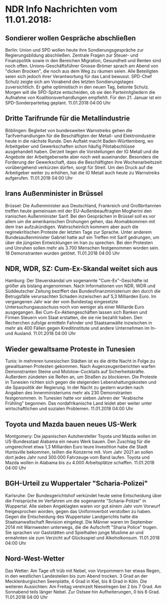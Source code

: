 # NDR Info Nachrichten vom 11.01.2018:


## Sondierer wollen Gespräche abschließen
Berlin: Union und SPD wollen heute ihre Sondierungsgespräche zur Regierungsbildung abschließen. Zentrale Fragen zur Steuer- und Finanzpolitik sowie in den Bereichen Migration, Gesundheit und Renten sind noch offen. Unions-Geschäftsführer Grosse-Brömer sprach am Abend von "dicken Brocken", die noch aus dem Weg zu räumen seien. Alle Beteiligten seien sich jedoch ihrer Verantwortung für das Land bewusst. SPD-Chef Schulz zeigte sich am Vorabend des letzten Sondierungstages zuversichtlich. Er gehe optimistisch in den neuen Tag, betonte Schulz. Morgen will die SPD-Spitze entscheiden, ob sie den Parteimitgliedern die Aufnahme von Koalitionsverhandlungen empfiehlt. Für den 21. Januar ist ein SPD-Sonderparteitag geplant. 11.01.2018 04:00 Uhr 

## Dritte Tarifrunde für die Metallindustrie
Böblingen:		Begleitet von bundesweiten Warnstreiks gehen die Tarifverhandlungen für die Beschäftigten der Metall- und Elektroindustrie heute in die nächste Runde. Den Auftakt macht Baden-Württemberg, wo Arbeitgeber und Gewerkschaften schon häufig Pilotabschlüsse ausgehandelt haben. Derzeit liegen die Vorstellungen der IG Metall und die Angebote der Arbeitgeberseite aber noch weit auseinander. Besonders die Forderung der Gewerkschaft, dass die Beschäftigten ihre Wochenarbeitszeit vorübergehend verkürzen dürfen, sorgt für Streit. Um den Druck auf die Arbeitgeber weiter zu erhöhen, hat die IG Metall auch heute zu Warnstreiks aufgerufen. 11.01.2018 04:00 Uhr 

## Irans Außenminister in Brüssel
Brüssel: Die Außenminister aus Deutschland, Frankreich und Großbritannien treffen heute gemeinsam mit der EU-Außenbeauftragten Mogherini den iranischen Außenminister Sarif. Bei den Gesprächen in Brüssel soll es vor allem um die amerikanischen Drohungen gehen, das Atomabkommen mit dem Iran aufzukündigen. Wahrscheinlich kommem aber auch die regimekritischen Proteste der letzten Tage zur Sprache. Unter anderem Bundesaußenminister Gabriel hatte auf ein Treffen mit Sarif gedrungen, um über die jüngsten Entwicklungen im Iran zu sprechen. Bei den Protesten und Unruhen sollen mehr als 3.700 Menschen festgenommen worden sein. 18 Demonstranten wurden getötet. 11.01.2018 04:00 Uhr 

## NDR, WDR, SZ: Cum-Ex-Skandal weitet sich aus
Hamburg: Der Steuerskandal um sogenannte "Cum-Ex"-Geschäfte ist größer als bislang angenommen. Nach Informationen von NDR, WDR und Süddeutscher Zeitung beziffert das Bundesfinanzministerium den durch die Betrugsfälle verursachten Schaden inzwischen auf 5,3 Milliarden Euro. Im vergangenen Jahr war der vom Bundestag eingesetzte Untersuchungsausschuss noch von weniger als einer Milliarde Euro ausgegangen. Bei Cum-Ex-Aktiengeschäften lassen sich Banken und Firmen Steuern vom Staat erstatten, die sie nie bezahlt haben. Den Recherchen zufolge ermitteln Fahnder und Staatsanwälte inzwischen in mehr als 400 Fällen gegen Kreditinstitute und andere Unternehmen im In- und Ausland. 11.01.2018 04:00 Uhr 

## Wieder gewaltsame Proteste in Tunesien
Tunis: In mehreren tunesischen Städten ist es die dritte Nacht in Folge zu gewaltsamen Protesten gekommen. Nach Augenzeugenberichten warfen Demonstranten Steine und Molotow-Cocktails auf Sicherheitskräfte. Außerdem zündeten sie Reifen an, um Straßen zu blockieren. Die Proteste in Tunesien richten sich gegen die steigenden Lebenshaltungskosten und die Sparpolitik der Regierung. In der Nacht zu gestern wurden nach Angaben des Innenministeriums mehr als 230 Demonstranten festgenommen. In Tunesien hatte vor sieben Jahren der "Arabische Frühling" begonnen. Das nordafrikanische Land leidet aber weiter unter wirtschaftlichen und sozialen Problemen. 11.01.2018 04:00 Uhr 

## Toyota und Mazda bauen neues US-Werk
Montgomery: Die japanischen Autohersteller Toyota und Mazda wollen im US-Bundesstaat Alabama ein neues Werk bauen. Den Zuschlag für die umgerechnet etwa 1,3 Milliarden Euro teure Investition habe die Stadt Huntsville bekommen, teilten die Konzerne mit. Vom Jahr 2021 an sollen dort jedes Jahr rund 300.000 Fahrzeuge vom Band laufen. Toyota und Mazda wollen in Alabama bis zu 4.000 Arbeitsplätze schaffen. 11.01.2018 04:00 Uhr 

## BGH-Urteil zu Wuppertaler "Scharia-Polizei"
Karlsruhe: Der Bundesgerichtshof verkündet heute seine Entscheidung über die Freisprüche im Verfahren um die sogenannte "Scharia-Polizei" in Wuppertal. Alle sieben Angeklagten waren vor gut einem Jahr vom Vorwurf freigesprochen worden, gegen das Uniformverbot verstoßen zu haben. Gegen die Entscheidung des Wuppertaler Landgerichts hatte die Staatsanwaltschaft Revision eingelegt. Die Männer waren im September 2014 mit Warnwesten unterwegs, die die Aufschrift "Sharia Police" trugen. Sie sprachen vor Gaststätten und Spielhallen junge Muslime an und ermahnten sie zum Verzicht auf Glücksspiel und Alkoholkonsum. 11.01.2018 04:00 Uhr 

## Nord-West-Wetter
Das Wetter: Am Tage oft trüb mit Nebel, von Vorpommern her etwas Regen, in den westlichen Landesteilen bis zum Abend trocken. 3 Grad an der Mecklenburgischen Seenplatte, 4 Grad in Kiel, bis 8 Grad in Köln. Die weiteren Aussichten: Am Freitag vereinzelt Nieselregen bei 2 bis 7 Grad. Am Sonnabend teils länger Nebel. Zur Ostsee hin Aufheiterungen, 0 bis 6 Grad. 11.01.2018 04:00 Uhr 
